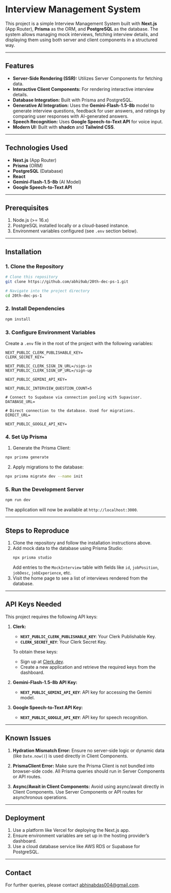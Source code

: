 # Interview Management System

This project is a simple Interview Management System built with **Next.js** (App Router), **Prisma** as the ORM, and **PostgreSQL** as the database. The system allows managing mock interviews, fetching interview details, and displaying them using both server and client components in a structured way.

---

## Features
- **Server-Side Rendering (SSR):** Utilizes Server Components for fetching data.
- **Interactive Client Components:** For rendering interactive interview details.
- **Database Integration:** Built with Prisma and PostgreSQL.
- **Generative AI Integration:** Uses the **Gemini-Flash-1.5-8b** model to generate interview questions, feedback for user answers, and ratings by comparing user responses with AI-generated answers.
- **Speech Recognition:** Uses **Google Speech-to-Text API** for voice input.
- **Modern UI:** Built with **shadcn** and **Tailwind CSS**.

---

## Technologies Used
- **Next.js** (App Router)
- **Prisma** (ORM)
- **PostgreSQL** (Database)
- **React**
- **Gemini-Flash-1.5-8b** (AI Model)
- **Google Speech-to-Text API**

---

## Prerequisites
1. Node.js (>= 16.x)
2. PostgreSQL installed locally or a cloud-based instance.
3. Environment variables configured (see `.env` section below).

---

## Installation

### 1. Clone the Repository
```bash
# Clone this repository
git clone https://github.com/abhi9ab/20th-dec-ps-1.git

# Navigate into the project directory
cd 20th-dec-ps-1
```

### 2. Install Dependencies
```bash
npm install
```

### 3. Configure Environment Variables

Create a `.env` file in the root of the project with the following variables:

```env
NEXT_PUBLIC_CLERK_PUBLISHABLE_KEY=
CLERK_SECRET_KEY=

NEXT_PUBLIC_CLERK_SIGN_IN_URL=/sign-in
NEXT_PUBLIC_CLERK_SIGN_UP_URL=/sign-up

NEXT_PUBLIC_GEMINI_API_KEY=

NEXT_PUBLIC_INTERVIEW_QUESTION_COUNT=5

# Connect to Supabase via connection pooling with Supavisor.
DATABASE_URL=

# Direct connection to the database. Used for migrations.
DIRECT_URL=
        
NEXT_PUBLIC_GOOGLE_API_KEY=
```

### 4. Set Up Prisma

1. Generate the Prisma Client:
```bash
npx prisma generate
```

2. Apply migrations to the database:
```bash
npx prisma migrate dev --name init
```

### 5. Run the Development Server
```bash
npm run dev
```

The application will now be available at `http://localhost:3000`.

---

## Steps to Reproduce

1. Clone the repository and follow the installation instructions above.
2. Add mock data to the database using Prisma Studio:
   ```bash
   npx prisma studio
   ```
   Add entries to the `MockInterview` table with fields like `id`, `jobPosition`, `jobDesc`, `jobExperience`, etc.
3. Visit the home page to see a list of interviews rendered from the database.

---

## API Keys Needed
This project requires the following API keys:

1. **Clerk:**
   - **`NEXT_PUBLIC_CLERK_PUBLISHABLE_KEY`**: Your Clerk Publishable Key.
   - **`CLERK_SECRET_KEY`**: Your Clerk Secret Key.
   
   To obtain these keys:
   - Sign up at [Clerk.dev](https://clerk.dev).
   - Create a new application and retrieve the required keys from the dashboard.

2. **Gemini-Flash-1.5-8b API Key:**
   - **`NEXT_PUBLIC_GEMINI_API_KEY`**: API key for accessing the Gemini model.

3. **Google Speech-to-Text API Key:**
   - **`NEXT_PUBLIC_GOOGLE_API_KEY`**: API key for speech recognition.

---

## Known Issues

1. **Hydration Mismatch Error:**
   Ensure no server-side logic or dynamic data (like `Date.now()`) is used directly in Client Components.

2. **PrismaClient Error:**
   Make sure the Prisma Client is not bundled into browser-side code. All Prisma queries should run in Server Components or API routes.

3. **Async/Await in Client Components:**
   Avoid using async/await directly in Client Components. Use Server Components or API routes for asynchronous operations.

---

## Deployment
1. Use a platform like Vercel for deploying the Next.js app.
2. Ensure environment variables are set up in the hosting provider’s dashboard.
3. Use a cloud database service like AWS RDS or Supabase for PostgreSQL.

---

## Contact
For further queries, please contact [abhinabdas004@gmail.com](mailto:abhinabdas004@gmail.com).

